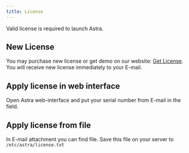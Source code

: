 ```yaml
---
title: License
---
```


Valid license is required to launch Astra.

## New License

You may purchase new license or get demo on our website: [Get License](https://cesbo.com/astra-license).
You will receive new license immediately to your E-mail.

## Apply license in web interface

Open Astra web-interface and put your serial number from E-mail in the field.

## Apply license from file

In E-mail attachment you can find file. Save this file on your server to `/etc/astra/license.txt`
